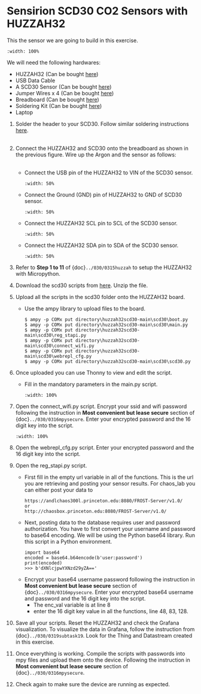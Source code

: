 # Sensirion SCD30 CO2 Sensors with HUZZAH32

This the sensor we are going to build in this exercise.

```{figure} /_static/0205task05/scd30_d1.jpg
:width: 100%
```
We will need the following hardwares:
- HUZZAH32 (Can be bought [here](https://www.adafruit.com/product/3591))
- USB Data Cable
- A SCD30 Sensor (Can be bought [here](https://www.digikey.com/en/products/detail/sensirion-ag/SCD30/8445334))
- Jumper Wires x 4 (Can be bought [here](https://www.adafruit.com/product/1956))
- Breadboard (Can be bought [here](https://www.amazon.com/dp/B07DL13RZH/ref=redir_mobile_desktop?_encoding=UTF8&aaxitk=Ha8lI6PHb2sFCtkeyNViLQ&hsa_cr_id=4991273630901&pd_rd_plhdr=t&pd_rd_r=e429b428-9c18-43cc-bdb2-24937613797e&pd_rd_w=SmgRr&pd_rd_wg=zw5Ku&ref_=sbx_be_s_sparkle_mcd_asin_0_img))
- Soldering Kit (Can be bought [here](https://www.amazon.com/Soldering-Iron-Kit-Temperature-Desoldering/dp/B073VDX4B7/ref=sr_1_1_sspa?crid=3TI8MUBYG9QXZ&dchild=1&keywords=soldering+kit&qid=1615313665&s=industrial&sprefix=soldering%2Cindustrial%2C166&sr=1-1-spons&psc=1&smid=A1XLBTH0MIQMMO&spLa=ZW5jcnlwdGVkUXVhbGlmaWVyPUFHUTdTSUtLUkdESUQmZW5jcnlwdGVkSWQ9QTAzODE3MjcyS0REVDQ5U1JLSVk4JmVuY3J5cHRlZEFkSWQ9QTAxMjYzMDYxOTk2N0ZMSjdVUVI2JndpZGdldE5hbWU9c3BfYXRmJmFjdGlvbj1jbGlja1JlZGlyZWN0JmRvTm90TG9nQ2xpY2s9dHJ1ZQ==))
- Laptop

1. Solder the header to your SCD30. Follow similar soldering instructions [here](https://learn.adafruit.com/adafruit-sht31-d-temperature-and-humidity-sensor-breakout/assembly).
</Br><Br/>

2. Connect the HUZZAH32 and SCD30 onto the breadboard as shown in the previous figure. Wire up the Argon and the sensor as follows:
    </Br><Br/>
    - Connect the USB pin of the HUZZAH32 to VIN of the SCD30 sensor.
      ```{figure} /_static/0205task05/scd30_d2.jpg
      :width: 50%
      ```

    - Connect the Ground (GND) pin of HUZZAH32 to GND of SCD30 sensor.
      ```{figure} /_static/0205task05/scd30_d3.jpg
      :width: 50%
      ```

    - Connect the HUZZAH32 SCL pin to SCL of the SCD30 sensor.
      ```{figure} /_static/0205task05/scd30_d4.jpg
      :width: 50%
      ```

    - Connect the HUZZAH32 SDA pin to SDA of the SCD30 sensor.
      ```{figure} /_static/0205task05/scd30_d5.jpg
      :width: 50%
      ```
3. Refer to  **Step 1 to 11** of {doc}`../030/0315huzzah` to setup the HUZZAH32 with Micropython.

4. Download the scd30 scripts from <a href="https://github.com/chaos-laboratory/huzzah32scd30/archive/refs/heads/main.zip" target="_blank">here</a>. Unzip the file.

5. Upload all the scripts in the scd30 folder onto the HUZZAH32 board.
    - Use the ampy library to upload files to the board.
      ```
      $ ampy -p COMx put directory\huzzah32scd30-main\scd30\boot.py
      $ ampy -p COMx put directory\huzzah32scd30-main\scd30\main.py
      $ ampy -p COMx put directory\huzzah32scd30-main\scd30\reg_stapi.py
      $ ampy -p COMx put directory\huzzah32scd30-main\scd30\connect_wifi.py
      $ ampy -p COMx put directory\huzzah32scd30-main\scd30\webrepl_cfg.py
      $ ampy -p COMx put directory\huzzah32scd30-main\scd30\scd30.py
      ```
6. Once uploaded you can use Thonny to view and edit the script.
    - Fill in the mandatory parameters in the  main.py script.
      ```{figure} /_static/0205task05/view.png
      :width: 100%
      ```
7. Open the connect_wifi.py script. Encrypt your ssid and wifi password following the instruction in **Most convenient but lease secure** section of {doc}`../030/0316mpysecure`. Enter your encrypted password and the 16 digit key into the script.
    ```{figure} /_static/0205task05/key.png
    :width: 100%
    ```
8. Open the webrepl_cfg.py script. Enter your encrypted password and the 16 digit key into the script.

9. Open the reg_stapi.py script.
    - First fill in the empty url variable in all of the functions. This is the url you are retrieving and posting your sensor results. For chaos_lab you can either post your data to
      ```
      https://andlchaos300l.princeton.edu:8080/FROST-Server/v1.0/
      or
      http://chaosbox.princeton.edu:8080/FROST-Server/v1.0/
      ```
    - Next, posting data to the database requires user and password authorization. You have to first convert your username and password to base64 encoding. We will be using the Python base64 library. Run this script in a Python environment.
      ```
      import base64
      encoded = base64.b64encode(b'user:password')
      print(encoded)
      >>> b'dXNlcjpwYXNzd29yZA=='
      ```
    -  Encrypt your base64 username password following the instruction in **Most convenient but lease secure** section of {doc}`../030/0316mpysecure`. Enter your encrypted base64 username and password and the 16 digit key into the script.
        -  The enc_val variable is at line 8
        -  enter the 16 digit key value in all the functions, line 48, 83, 128.

10. Save all your scripts. Reset the HUZZAH32 and check the Grafana visualization. To visualize the data in Grafana, follow the instruction from {doc}`../030/0319subtask19`. Look for the Thing and Datastream created in this exercise.

11. Once everything is working. Compile the scripts with passwords into mpy files and upload them onto the device. Following the instruction in **Most convenient but lease secure** section of {doc}`../030/0316mpysecure`.

12. Check again to make sure the device are running as expected.
